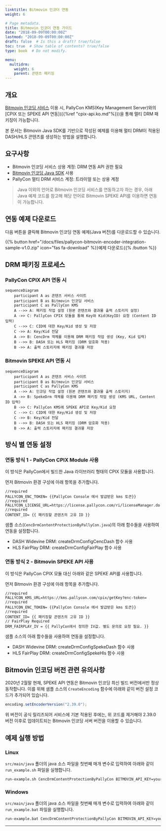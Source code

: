 ```yaml
---
linktitle: Bitmovin 인코더 연동
weight: 6

# Page metadata.
title: Bitmovin 인코더 연동 가이드
date: "2018-09-09T00:00:00Z"
lastmod: "2018-09-09T00:00:00Z"
draft: false  # Is this a draft? true/false
toc: true  # Show table of contents? true/false
type: book  # Do not modify.

menu:
  multidrm:
    weight: 6
    parent: 콘텐츠 패키징
---
```


## 개요

[Bitmovin 인코딩 서비스](https://bitmovin.com/encoding-service) 이용 시, PallyCon KMS(Key Management Server)와의 [CPIX 또는 SPEKE API 연동]({{%ref "cpix-api.ko.md"%}})을 통해 멀티 DRM 패키징이 가능합니다.

본 문서는 Bitmovin Java SDK를 기반으로 작성된 예제를 이용해 멀티 DRM이 적용된 DASH/HLS 콘텐츠를 생성하는 방법을 설명합니다.

## 요구사항

- Bitmovin 인코딩 서비스 상용 계정: DRM 연동 API 권한 필요
- [Bitmovin 인코딩 Java SDK](https://github.com/bitmovin/bitmovin-api-sdk-java) 사용
- PallyCon 멀티 DRM 서비스 계정: 트라이얼 또는 상용 계정

> Java 이외의 언어로 Bitmovin 인코딩 서비스를 연동하고자 하는 경우, 아래 Java 예제 코드를 참고해 해당 언어로 Bitmovin SPEKE API를 이용하면 연동이 가능합니다.

## 연동 예제 다운로드

다음 버튼을 클릭해 Bitmovin 인코딩 연동 예제(Java 버전)를 다운로드할 수 있습니다.

{{% button href="/docs/files/pallycon-bitmovin-encoder-integration-sample-v1.0.zip" icon="fas fa-download" %}}예제  다운로드{{% /button %}}

## DRM 패키징 프로세스

### PallyCon CPIX API 연동 시

```mermaid
sequenceDiagram
    participant A as 콘텐츠 서비스 사이트
    participant B as Bitmovin 인코딩 서비스
    participant C as PallyCon KMS
    A -->> A: 패키징 작업 설정 (원본 콘텐츠와 결과물 출력 스토리지 설정)
	A ->> C: PallyCon CPIX 모듈을 통해 Key와 Kid(KeyID) 요청 (Content ID 입력)
	C -->> C: CID에 대한 Key/Kid 생성 및 저장
	C ->> A: Key/Kid 전달
    A ->> B: CencDrm 객체를 이용해 DRM 패키징 작업 생성 (Key, Kid 입력)
    B -->> B: DASH 또는 HLS 패키징 (DRM 암호화 적용)
    B ->> A: 출력 스토리지에 패키징 결과물 저장
```

### Bitmovin SPEKE API 연동 시

```mermaid
sequenceDiagram
    participant A as 콘텐츠 서비스 사이트
    participant B as Bitmovin 인코딩 서비스
    participant C as PallyCon KMS
    A -->> A: 인코딩 작업 설정 (원본 콘텐츠와 결과물 출력 스토리지)
	A ->> B: SpekeDrm 객체를 이용해 DRM 패키징 작업 생성 (KMS URL, Content ID 입력)
	B ->> C: PallyCon KMS에 SPEKE API로 Key/Kid 요청
	C -->> C: CID에 대한 Key/Kid 생성 및 저장
	C ->> B: Key/Kid 전달
    B -->> B: DASH 또는 HLS 패키징 (DRM 암호화 적용)
    B ->> A: 출력 스토리지에 패키징 결과물 저장
```

## 방식 별 연동 설정

### 연동 방식 1 - PallyCon CPIX Module 사용

이 방식은 PallyCon에서 빌드한 Java 라이브러리 형태의 CPIX 모듈을 사용합니다.

먼저 Bitmovin 환경 구성에 아래 항목을 추가합니다.

```
//required
PALLYCON_ENC_TOKEN= {{PallyCon Console 에서 발급받은 kms 토큰}}
//required
PALLYCON_LICENSE_URL=https://license.pallycon.com/ri/licenseManager.do
//required
CONTENT_ID= {{ 패키징할 콘텐츠의 고유 ID }}
```

샘플 소스(`CencDrmContentProtectionByPallyCon.java`)의 아래 함수들을 사용하여 연동을 설정합니다.

- DASH Widevine DRM: createDrmConfigCencDash 함수 사용  
- HLS FairPlay DRM: createDrmConfigFairPlay 함수 사용 

### 연동 방식 2 - Bitmovin SPEKE API 사용

이 방식은 PallyCon CPIX 모듈 대신 아래와 같은 SPEKE API를 사용합니다.

먼저 Bitmovin 환경 구성에 아래 항목을 추가합니다.

```
//required
PALLYCON_KMS_URL=https://kms.pallycon.com/cpix/getKey?enc-token=
//required
PALLYCON_ENC_TOKEN= {{PallyCon Console 에서 발급받은 kms 토큰}}
//required
CONTENT_ID= {{ 패키징할 콘텐츠의 고유 ID }}
// FairPlay Required
DRM_FAIRPLAY_IV = {{ PallyCon에서 정의한 IV값. 별도 문의로 요청 필요. }} 
```

샘플 소스의 아래 함수들을 사용하여 연동을 설정합니다.

- DASH Widevine DRM: createDrmConfigSpekeDash 함수 사용
- HLS FairPlay DRM: createDrmConfigSpekeHls 함수 사용

## Bitmovin 인코딩 버전 관련 유의사항

2020년 2월말 현재, SPEKE API 연동은 Bitmovin 인코딩 최신 빌드 버전에서만 정상 동작합니다. 이를 위해 샘플 소스의 `CreateEncoding` 함수에 아래와 같이 버전 설정 코드가 추가되어 있습니다.

```java
encoding.setEncoderVersion("2.39.0");
```

위 버전이 공식 릴리즈되어 서비스에 기본 적용된 후에는, 위 코드를 제거해야 2.39.0 버전 이후로 업데이트되는 Bitmovin 인코딩 서버 버전을 이용할 수 있습니다.

## 예제 실행 방법

### Linux

`src/main/java` 폴더의 java 소스 파일을 첫번째 매개 변수로 입력하여 아래와 같이 `run_example.sh` 파일을 실행합니다.

```bash
run-example.sh CencDrmContentProtectionByPallyCon BITMOVIN_API_KEY=your-api-key HTTP_INPUT_HOST=my-storage.biz
```

### Windows

`src/main/java` 폴더의 java 소스 파일을 첫번째 매개 변수로 입력하여 아래와 같이 `run_example.bat` 파일을 실행합니다.

```bash
run-example.bat CencDrmContentProtectionByPallyCon BITMOVIN_API_KEY=your-api-key HTTP_INPUT_HOST=my-storage.biz
```

***

